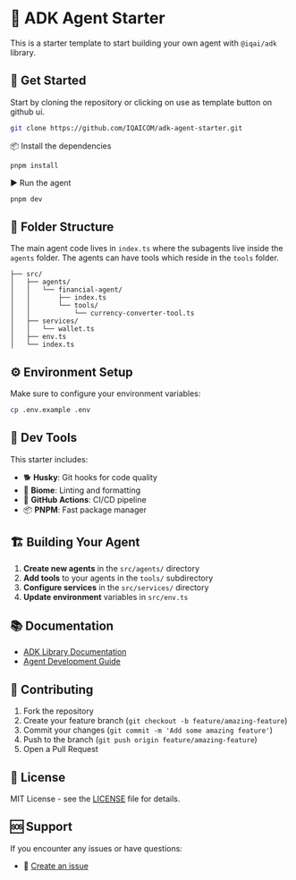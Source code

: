 # 🤖 ADK Agent Starter

This is a starter template to start building your own agent with `@iqai/adk` library. 

## 🚀 Get Started
Start by cloning the repository or clicking on use as template button on github ui. 

```bash
git clone https://github.com/IQAICOM/adk-agent-starter.git
```

📦 Install the dependencies

```bash
pnpm install
```

▶️ Run the agent

```bash
pnpm dev
```

## 📁 Folder Structure
The main agent code lives in `index.ts` where the subagents live inside the `agents` folder. The agents can have tools which reside in the `tools` folder.

```
├── src/
│   ├── agents/
│   │   └── financial-agent/
│   │       ├── index.ts
│   │       └── tools/
│   │           └── currency-converter-tool.ts
│   ├── services/
│   │   └── wallet.ts
│   ├── env.ts
│   └── index.ts
```

## ⚙️ Environment Setup
Make sure to configure your environment variables:

```bash
cp .env.example .env
```

## 🧰 Dev Tools
This starter includes:
- 🐕 **Husky**: Git hooks for code quality
- 🎨 **Biome**: Linting and formatting
- 🚀 **GitHub Actions**: CI/CD pipeline
- 📦 **PNPM**: Fast package manager

## 🏗️ Building Your Agent
1. **Create new agents** in the `src/agents/` directory
2. **Add tools** to your agents in the `tools/` subdirectory
3. **Configure services** in the `src/services/` directory
4. **Update environment** variables in `src/env.ts`

## 📚 Documentation
- [ADK Library Documentation](https://github.com/IQAICOM/adk)
- [Agent Development Guide](#) <!-- Add link when available -->

## 🤝 Contributing
1. Fork the repository
2. Create your feature branch (`git checkout -b feature/amazing-feature`)
3. Commit your changes (`git commit -m 'Add some amazing feature'`)
4. Push to the branch (`git push origin feature/amazing-feature`)
5. Open a Pull Request

## 📄 License
MIT License - see the [LICENSE](LICENSE) file for details.

## 🆘 Support
If you encounter any issues or have questions:
- 📝 [Create an issue](https://github.com/IQAICOM/adk-agent-starter/issues)